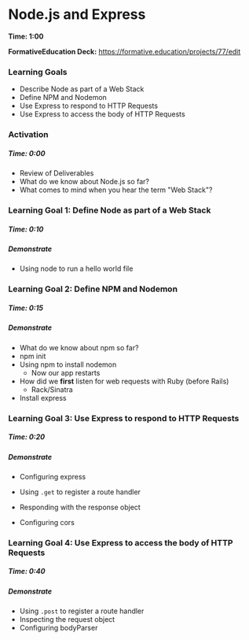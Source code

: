 # Node.js and Express

**Time: 1:00** 

**FormativeEducation Deck:** https://formative.education/projects/77/edit

### Learning Goals

- Describe Node as part of a Web Stack
- Define NPM and Nodemon
- Use Express to respond to HTTP Requests
- Use Express to access the body of HTTP Requests



### Activation

##### Time: 0:00

* Review of Deliverables
* What do we know about Node.js so far?
* What comes to mind when you hear the term "Web Stack"?



### Learning Goal 1: Define Node as part of a Web Stack

##### Time: 0:10

##### Demonstrate 

* Using node to run a hello world file



### Learning Goal 2: Define NPM and Nodemon

##### Time: 0:15

##### Demonstrate 

* What do we know about npm so far?
* npm init
* Using npm to install nodemon 
  * Now our app restarts
* How did we **first** listen for web requests with Ruby (before Rails)
  * Rack/Sinatra
* Install express



### Learning Goal 3: Use Express to respond to HTTP Requests

##### Time: 0:20

##### Demonstrate 

* Configuring express

* Using `.get` to register a route handler

* Responding with the response object

* Configuring cors


### Learning Goal 4: Use Express to access the body of HTTP Requests

##### Time: 0:40

##### Demonstrate 

* Using `.post` to register a route handler
* Inspecting the request object
* Configuring bodyParser